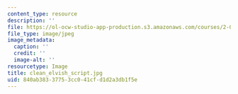 ```yaml
---
content_type: resource
description: ''
file: https://ol-ocw-studio-app-production.s3.amazonaws.com/courses/2-007-design-and-manufacturing-i-spring-2009/840ab38337753cc041cfd1d2a3db1f5e_clean_elvish_script.jpg
file_type: image/jpeg
image_metadata:
  caption: ''
  credit: ''
  image-alt: ''
resourcetype: Image
title: clean_elvish_script.jpg
uid: 840ab383-3775-3cc0-41cf-d1d2a3db1f5e
---
```

